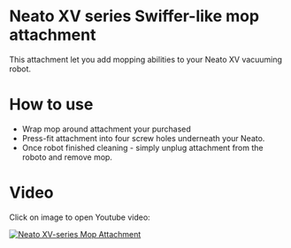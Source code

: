 Neato XV series Swiffer-like mop attachment
===========================================

This attachment let you add mopping abilities to your Neato XV vacuuming robot.

How to use
==========

 * Wrap mop around attachment your purchased
 * Press-fit attachment into four screw holes underneath your Neato.
 * Once robot finished cleaning - simply unplug attachment from the roboto and remove mop.

Video
=====

Click on image to open Youtube video:

[![Neato XV-series Mop Attachment](https://img.youtube.com/vi/biHXIZKH0zU/maxresdefault.jpg)](https://www.youtube.com/watch?v=biHXIZKH0zU)
